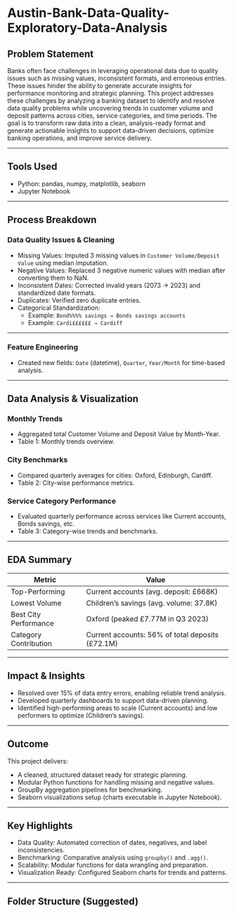 # Austin-Bank-Data-Quality-Exploratory-Data-Analysis

## Problem Statement

Banks often face challenges in leveraging operational data due to quality issues such as missing values, inconsistent formats, and erroneous entries. These issues hinder the ability to generate accurate insights for performance monitoring and strategic planning. This project addresses these challenges by analyzing a banking dataset to identify and resolve data quality problems while uncovering trends in customer volume and deposit patterns across cities, service categories, and time periods. The goal is to transform raw data into a clean, analysis-ready format and generate actionable insights to support data-driven decisions, optimize banking operations, and improve service delivery.

---

## Tools Used

- Python: pandas, numpy, matplotlib, seaborn
- Jupyter Notebook

---

## Process Breakdown

### Data Quality Issues & Cleaning

- Missing Values: Imputed 3 missing values in `Customer Volume/Deposit Value` using median imputation.
- Negative Values: Replaced 3 negative numeric values with median after converting them to NaN.
- Inconsistent Dates: Corrected invalid years (2073 → 2023) and standardized date formats.
- Duplicates: Verified zero duplicate entries.
- Categorical Standardization:
  - Example: `Bond%%%% savings → Bonds savings accounts`
  - Example: `Cardi££££££ → Cardiff`

---

### Feature Engineering

- Created new fields: `Date` (datetime), `Quarter`, `Year/Month` for time-based analysis.

---

## Data Analysis & Visualization

### Monthly Trends

- Aggregated total Customer Volume and Deposit Value by Month-Year.
- Table 1: Monthly trends overview.

### City Benchmarks

- Compared quarterly averages for cities: Oxford, Edinburgh, Cardiff.
- Table 2: City-wise performance metrics.

### Service Category Performance

- Evaluated quarterly performance across services like Current accounts, Bonds savings, etc.
- Table 3: Category-wise trends and benchmarks.

---

## EDA Summary

| Metric               | Value                                 |
|----------------------|----------------------------------------|
| Top-Performing       | Current accounts (avg. deposit: £668K) |
| Lowest Volume        | Children’s savings (avg. volume: 37.8K)|
| Best City Performance| Oxford (peaked £7.77M in Q3 2023)      |
| Category Contribution| Current accounts: 56% of total deposits (£72.1M) |

---

## Impact & Insights

- Resolved over 15% of data entry errors, enabling reliable trend analysis.
- Developed quarterly dashboards to support data-driven planning.
- Identified high-performing areas to scale (Current accounts) and low performers to optimize (Children’s savings).

---

## Outcome

This project delivers:
- A cleaned, structured dataset ready for strategic planning.
- Modular Python functions for handling missing and negative values.
- GroupBy aggregation pipelines for benchmarking.
- Seaborn visualizations setup (charts executable in Jupyter Notebook).

---

## Key Highlights

- Data Quality: Automated correction of dates, negatives, and label inconsistencies.
- Benchmarking: Comparative analysis using `groupby()` and `.agg()`.
- Scalability: Modular functions for data wrangling and preparation.
- Visualization Ready: Configured Seaborn charts for trends and patterns.

---

## Folder Structure (Suggested)

